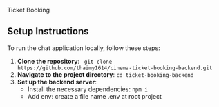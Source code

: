 Ticket Booking

## Setup Instructions
To run the chat application locally, follow these steps:

1. __Clone the repository__: ``` git clone https://github.com/thaimy1614/cinema-ticket-booking-backend.git```
2. __Navigate to the project directory__: ```cd ticket-booking-backend```
3. __Set up the backend server__:
   - Install the necessary dependencies: ```npm i```
   - Add env: create a file name .env at root project
